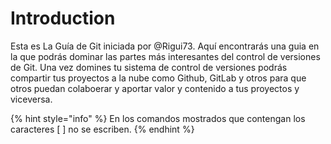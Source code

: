 # Introduction

Esta es La Guía de Git iniciada por @Rigui73. Aquí encontrarás una guia en la que podrás dominar las partes más interesantes del control de versiones de Git. Una vez domines tu sistema de control de versiones podrás compartir tus proyectos a la nube como Github, GitLab y otros para que otros puedan colaboerar y aportar valor y contenido a tus proyectos y viceversa.

{% hint style="info" %}
En los comandos mostrados que contengan los caracteres \[ \] no se escriben.
{% endhint %}

